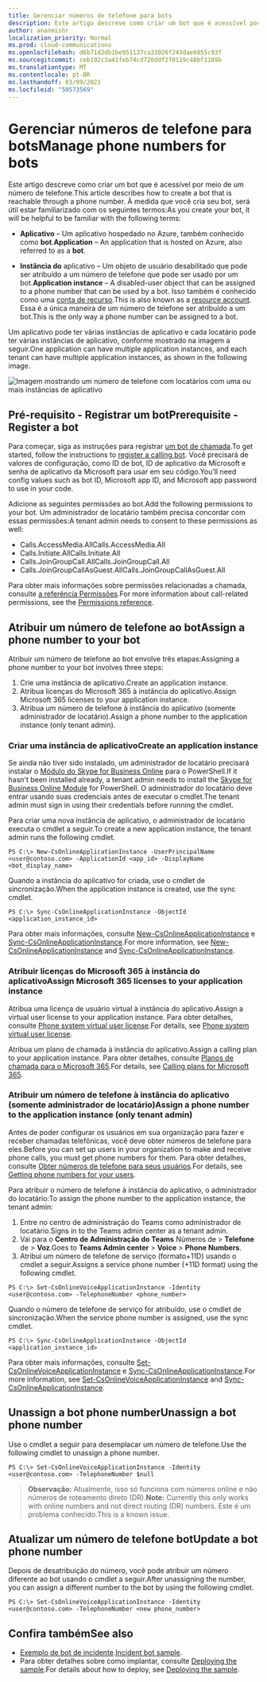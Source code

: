 ```yaml
---
title: Gerenciar números de telefone para bots
description: Este artigo descreve como criar um bot que é acessível por meio de um número de telefone.
author: ananmishr
localization_priority: Normal
ms.prod: cloud-communications
ms.openlocfilehash: d6b71d2db1be951137ca33026f243dae6055c93f
ms.sourcegitcommit: ceb192c3a41feb74cd720ddf2f0119c48bf1189b
ms.translationtype: MT
ms.contentlocale: pt-BR
ms.lasthandoff: 03/09/2021
ms.locfileid: "50573569"
---
```

# <a name="manage-phone-numbers-for-bots"></a><span data-ttu-id="da7cf-103">Gerenciar números de telefone para bots</span><span class="sxs-lookup"><span data-stu-id="da7cf-103">Manage phone numbers for bots</span></span> 

<span data-ttu-id="da7cf-104">Este artigo descreve como criar um bot que é acessível por meio de um número de telefone.</span><span class="sxs-lookup"><span data-stu-id="da7cf-104">This article describes how to create a bot that is reachable through a phone number.</span></span> <span data-ttu-id="da7cf-105">À medida que você cria seu bot, será útil estar familiarizado com os seguintes termos:</span><span class="sxs-lookup"><span data-stu-id="da7cf-105">As you create your bot, it will be helpful to be familiar with the following terms:</span></span>

- <span data-ttu-id="da7cf-106">**Aplicativo** – Um aplicativo hospedado no Azure, também conhecido como **bot**.</span><span class="sxs-lookup"><span data-stu-id="da7cf-106">**Application** – An application that is hosted on Azure, also referred to as a **bot**.</span></span>

- <span data-ttu-id="da7cf-107">**Instância do** aplicativo – Um objeto de usuário desabilitado que pode ser atribuído a um número de telefone que pode ser usado por um bot.</span><span class="sxs-lookup"><span data-stu-id="da7cf-107">**Application instance** – A disabled-user object that can be assigned to a phone number that can be used by a bot.</span></span> <span data-ttu-id="da7cf-108">Isso também é conhecido como uma [conta de recurso](/microsoftteams/manage-resource-accounts).</span><span class="sxs-lookup"><span data-stu-id="da7cf-108">This is also known as a [resource account](/microsoftteams/manage-resource-accounts).</span></span> <span data-ttu-id="da7cf-109">Essa é a única maneira de um número de telefone ser atribuído a um bot.</span><span class="sxs-lookup"><span data-stu-id="da7cf-109">This is the only way a phone number can be assigned to a bot.</span></span>

<span data-ttu-id="da7cf-110">Um aplicativo pode ter várias instâncias de aplicativo e cada locatário pode ter várias instâncias de aplicativo, conforme mostrado na imagem a seguir.</span><span class="sxs-lookup"><span data-stu-id="da7cf-110">One application can have multiple application instances, and each tenant can have multiple application instances, as shown in the following image.</span></span>

![Imagem mostrando um número de telefone com locatários com uma ou mais instâncias de aplicativo](images/communications-app-tenant.PNG)

## <a name="prerequisite---register-a-bot"></a><span data-ttu-id="da7cf-112">Pré-requisito - Registrar um bot</span><span class="sxs-lookup"><span data-stu-id="da7cf-112">Prerequisite - Register a bot</span></span>
<span data-ttu-id="da7cf-113">Para começar, siga as instruções para registrar [um bot de chamada](https://microsoftgraph.github.io/microsoft-graph-comms-samples/docs/articles/calls/register-calling-bot.html).</span><span class="sxs-lookup"><span data-stu-id="da7cf-113">To get started, follow the instructions to [register a calling bot](https://microsoftgraph.github.io/microsoft-graph-comms-samples/docs/articles/calls/register-calling-bot.html).</span></span> <span data-ttu-id="da7cf-114">Você precisará de valores de configuração, como ID de bot, ID de aplicativo da Microsoft e senha de aplicativo da Microsoft para usar em seu código.</span><span class="sxs-lookup"><span data-stu-id="da7cf-114">You’ll need config values such as bot ID, Microsoft app ID, and Microsoft app password to use in your code.</span></span>

<span data-ttu-id="da7cf-115">Adicione as seguintes permissões ao bot.</span><span class="sxs-lookup"><span data-stu-id="da7cf-115">Add the following permissions to your bot.</span></span> <span data-ttu-id="da7cf-116">Um administrador de locatário também precisa concordar com essas permissões:</span><span class="sxs-lookup"><span data-stu-id="da7cf-116">A tenant admin needs to consent to these permissions as well:</span></span>

- <span data-ttu-id="da7cf-117">Calls.AccessMedia.All</span><span class="sxs-lookup"><span data-stu-id="da7cf-117">Calls.AccessMedia.All</span></span>
- <span data-ttu-id="da7cf-118">Calls.Initiate.All</span><span class="sxs-lookup"><span data-stu-id="da7cf-118">Calls.Initiate.All</span></span>
- <span data-ttu-id="da7cf-119">Calls.JoinGroupCall.All</span><span class="sxs-lookup"><span data-stu-id="da7cf-119">Calls.JoinGroupCall.All</span></span>
- <span data-ttu-id="da7cf-120">Calls.JoinGroupCallAsGuest.All</span><span class="sxs-lookup"><span data-stu-id="da7cf-120">Calls.JoinGroupCallAsGuest.All</span></span>

<span data-ttu-id="da7cf-121">Para obter mais informações sobre permissões relacionadas a chamada, consulte [a referência Permissões](permissions-reference.md#calls-permissions).</span><span class="sxs-lookup"><span data-stu-id="da7cf-121">For more information about call-related permissions, see the [Permissions reference](permissions-reference.md#calls-permissions).</span></span>


## <a name="assign-a-phone-number-to-your-bot"></a><span data-ttu-id="da7cf-122">Atribuir um número de telefone ao bot</span><span class="sxs-lookup"><span data-stu-id="da7cf-122">Assign a phone number to your bot</span></span>

<span data-ttu-id="da7cf-123">Atribuir um número de telefone ao bot envolve três etapas:</span><span class="sxs-lookup"><span data-stu-id="da7cf-123">Assigning a phone number to your bot involves three steps:</span></span>

1.  <span data-ttu-id="da7cf-124">Crie uma instância de aplicativo.</span><span class="sxs-lookup"><span data-stu-id="da7cf-124">Create an application instance.</span></span>
2.  <span data-ttu-id="da7cf-125">Atribua licenças do Microsoft 365 à instância do aplicativo.</span><span class="sxs-lookup"><span data-stu-id="da7cf-125">Assign Microsoft 365 licenses to your application instance.</span></span>
3.  <span data-ttu-id="da7cf-126">Atribua um número de telefone à instância do aplicativo (somente administrador de locatário).</span><span class="sxs-lookup"><span data-stu-id="da7cf-126">Assign a phone number to the application instance (only tenant admin).</span></span>

### <a name="create-an-application-instance"></a><span data-ttu-id="da7cf-127">Criar uma instância de aplicativo</span><span class="sxs-lookup"><span data-stu-id="da7cf-127">Create an application instance</span></span>

<span data-ttu-id="da7cf-128">Se ainda não tiver sido instalado, um administrador de locatário precisará instalar o [Módulo do Skype for Business Online](https://www.microsoft.com/download/details.aspx?id=39366) para o PowerShell.</span><span class="sxs-lookup"><span data-stu-id="da7cf-128">If it hasn't been installed already, a tenant admin needs to install the [Skype for Business Online Module](https://www.microsoft.com/download/details.aspx?id=39366) for PowerShell.</span></span> <span data-ttu-id="da7cf-129">O administrador do locatário deve entrar usando suas credenciais antes de executar o cmdlet.</span><span class="sxs-lookup"><span data-stu-id="da7cf-129">The tenant admin must sign in using their credentials before running the cmdlet.</span></span>

<span data-ttu-id="da7cf-130">Para criar uma nova instância de aplicativo, o administrador de locatário executa o cmdlet a seguir.</span><span class="sxs-lookup"><span data-stu-id="da7cf-130">To create a new application instance, the tenant admin runs the following cmdlet.</span></span>

`PS C:\> New-CsOnlineApplicationInstance -UserPrincipalName <user@contoso.com> -ApplicationId <app_id> -DisplayName <bot_display_name>`

<span data-ttu-id="da7cf-131">Quando a instância do aplicativo for criada, use o cmdlet de sincronização.</span><span class="sxs-lookup"><span data-stu-id="da7cf-131">When the application instance is created, use the sync cmdlet.</span></span>

`PS C:\> Sync-CsOnlineApplicationInstance -ObjectId <application_instance_id>`

<span data-ttu-id="da7cf-132">Para obter mais informações, consulte [New-CsOnlineApplicationInstance](/powershell/module/skype/new-csonlineapplicationinstance?view=skype-ps&preserve-view=true) e [Sync-CsOnlineApplicationInstance](/powershell/module/skype/sync-csonlineapplicationinstance?view=skype-ps&preserve-view=true).</span><span class="sxs-lookup"><span data-stu-id="da7cf-132">For more information, see [New-CsOnlineApplicationInstance](/powershell/module/skype/new-csonlineapplicationinstance?view=skype-ps&preserve-view=true) and [Sync-CsOnlineApplicationInstance](/powershell/module/skype/sync-csonlineapplicationinstance?view=skype-ps&preserve-view=true).</span></span>

### <a name="assign-microsoft-365-licenses-to-your-application-instance"></a><span data-ttu-id="da7cf-133">Atribuir licenças do Microsoft 365 à instância do aplicativo</span><span class="sxs-lookup"><span data-stu-id="da7cf-133">Assign Microsoft 365 licenses to your application instance</span></span>

<span data-ttu-id="da7cf-134">Atribua uma licença de usuário virtual à instância do aplicativo.</span><span class="sxs-lookup"><span data-stu-id="da7cf-134">Assign a virtual user license to your application instance.</span></span> <span data-ttu-id="da7cf-135">Para obter detalhes, consulte [Phone system virtual user license](/microsoftteams/teams-add-on-licensing/virtual-user).</span><span class="sxs-lookup"><span data-stu-id="da7cf-135">For details, see [Phone system virtual user license](/microsoftteams/teams-add-on-licensing/virtual-user).</span></span>

<span data-ttu-id="da7cf-136">Atribua um plano de chamada à instância do aplicativo.</span><span class="sxs-lookup"><span data-stu-id="da7cf-136">Assign a calling plan to your application instance.</span></span> <span data-ttu-id="da7cf-137">Para obter detalhes, consulte [Planos de chamada para o Microsoft 365](/microsoftteams/calling-plans-for-office-365).</span><span class="sxs-lookup"><span data-stu-id="da7cf-137">For details, see [Calling plans for Microsoft 365](/microsoftteams/calling-plans-for-office-365).</span></span>

### <a name="assign-a-phone-number-to-the-application-instance-only-tenant-admin"></a><span data-ttu-id="da7cf-138">Atribuir um número de telefone à instância do aplicativo (somente administrador de locatário)</span><span class="sxs-lookup"><span data-stu-id="da7cf-138">Assign a phone number to the application instance (only tenant admin)</span></span>

<span data-ttu-id="da7cf-139">Antes de poder configurar os usuários em sua organização para fazer e receber chamadas telefônicas, você deve obter números de telefone para eles.</span><span class="sxs-lookup"><span data-stu-id="da7cf-139">Before you can set up users in your organization to make and receive phone calls, you must get phone numbers for them.</span></span> <span data-ttu-id="da7cf-140">Para obter detalhes, consulte [Obter números de telefone para seus usuários](/microsoftteams/getting-phone-numbers-for-your-users#get-new-phone-numbers-for-your-users).</span><span class="sxs-lookup"><span data-stu-id="da7cf-140">For details, see [Getting phone numbers for your users](/microsoftteams/getting-phone-numbers-for-your-users#get-new-phone-numbers-for-your-users).</span></span>

<span data-ttu-id="da7cf-141">Para atribuir o número de telefone à instância do aplicativo, o administrador do locatário:</span><span class="sxs-lookup"><span data-stu-id="da7cf-141">To assign the phone number to the application instance, the tenant admin:</span></span>

1. <span data-ttu-id="da7cf-142">Entre no centro de administração do Teams como administrador de locatário.</span><span class="sxs-lookup"><span data-stu-id="da7cf-142">Signs in to the Teams admin center as a tenant admin.</span></span>
2. <span data-ttu-id="da7cf-143">Vai para o **Centro de Administração do Teams** Números de  >  **Telefone** de  >  **Voz**.</span><span class="sxs-lookup"><span data-stu-id="da7cf-143">Goes to **Teams Admin center** > **Voice** > **Phone Numbers**.</span></span>
3. <span data-ttu-id="da7cf-144">Atribui um número de telefone de serviço (formato+11D) usando o cmdlet a seguir.</span><span class="sxs-lookup"><span data-stu-id="da7cf-144">Assigns a service phone number (+11D format) using the following cmdlet.</span></span>

  `PS C:\> Set-CsOnlineVoiceApplicationInstance -Identity <user@contoso.com> -TelephoneNumber <phone_number>`
  
<span data-ttu-id="da7cf-145">Quando o número de telefone de serviço for atribuído, use o cmdlet de sincronização.</span><span class="sxs-lookup"><span data-stu-id="da7cf-145">When the service phone number is assigned, use the sync cmdlet.</span></span>

`PS C:\> Sync-CsOnlineApplicationInstance -ObjectId <application_instance_id>`

<span data-ttu-id="da7cf-146">Para obter mais informações, consulte [Set-CsOnlineVoiceApplicationInstance](/powershell/module/skype/set-csonlinevoiceapplicationinstance?view=skype-ps&preserve-view=true) e [Sync-CsOnlineApplicationInstance](/powershell/module/skype/sync-csonlineapplicationinstance?view=skype-ps&preserve-view=true).</span><span class="sxs-lookup"><span data-stu-id="da7cf-146">For more information, see [Set-CsOnlineVoiceApplicationInstance](/powershell/module/skype/set-csonlinevoiceapplicationinstance?view=skype-ps&preserve-view=true) and [Sync-CsOnlineApplicationInstance](/powershell/module/skype/sync-csonlineapplicationinstance?view=skype-ps&preserve-view=true).</span></span>

## <a name="unassign-a-bot-phone-number"></a><span data-ttu-id="da7cf-147">Unassign a bot phone number</span><span class="sxs-lookup"><span data-stu-id="da7cf-147">Unassign a bot phone number</span></span>

<span data-ttu-id="da7cf-148">Use o cmdlet a seguir para desemplacar um número de telefone.</span><span class="sxs-lookup"><span data-stu-id="da7cf-148">Use the following cmdlet to unassign a phone number.</span></span>

`PS C:\> Set-CsOnlineVoiceApplicationInstance -Identity <user@contoso.com> -TelephoneNumber $null`

><span data-ttu-id="da7cf-149">**Observação:** Atualmente, isso só funciona com números online e não números de roteamento direto (DR).</span><span class="sxs-lookup"><span data-stu-id="da7cf-149">**Note:** Currently this only works with online numbers and not direct routing (DR) numbers.</span></span> <span data-ttu-id="da7cf-150">Este é um problema conhecido.</span><span class="sxs-lookup"><span data-stu-id="da7cf-150">This is a known issue.</span></span>

## <a name="update-a-bot-phone-number"></a><span data-ttu-id="da7cf-151">Atualizar um número de telefone bot</span><span class="sxs-lookup"><span data-stu-id="da7cf-151">Update a bot phone number</span></span>

<span data-ttu-id="da7cf-152">Depois de desatribuição do número, você pode atribuir um número diferente ao bot usando o cmdlet a seguir.</span><span class="sxs-lookup"><span data-stu-id="da7cf-152">After unassigning the number, you can assign a different number to the bot by using the following cmdlet.</span></span>

`PS C:\> Set-CsOnlineVoiceApplicationInstance -Identity <user@contoso.com> -TelephoneNumber <new phone_number>`

## <a name="see-also"></a><span data-ttu-id="da7cf-153">Confira também</span><span class="sxs-lookup"><span data-stu-id="da7cf-153">See also</span></span>

- <span data-ttu-id="da7cf-154">[Exemplo de bot de incidente](https://github.com/microsoftgraph/microsoft-graph-comms-samples/tree/master/Samples/BetaSamples/RemoteMediaSamples/IncidentBot).</span><span class="sxs-lookup"><span data-stu-id="da7cf-154">[Incident bot sample](https://github.com/microsoftgraph/microsoft-graph-comms-samples/tree/master/Samples/BetaSamples/RemoteMediaSamples/IncidentBot).</span></span> 
 - <span data-ttu-id="da7cf-155">Para obter detalhes sobre como implantar, consulte [Deploying the sample](https://github.com/microsoftgraph/microsoft-graph-comms-samples/blob/master/Samples/BetaSamples/RemoteMediaSamples/README.md#deploying-the-sample).</span><span class="sxs-lookup"><span data-stu-id="da7cf-155">For details about how to deploy, see [Deploying the sample](https://github.com/microsoftgraph/microsoft-graph-comms-samples/blob/master/Samples/BetaSamples/RemoteMediaSamples/README.md#deploying-the-sample).</span></span>
